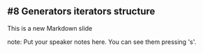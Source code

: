##  #8 Generators iterators structure

This is a new Markdown slide

note:
    Put your speaker notes here.
    You can see them pressing 's'.
